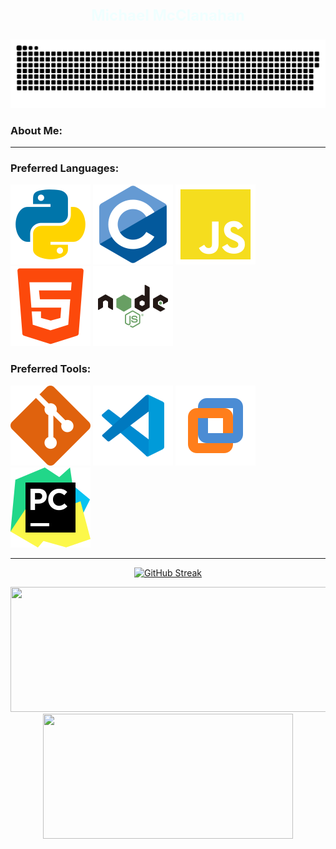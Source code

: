 <p align="center" style="font-size: 24px; color: azure; font-weight: bold;">
    Michael McClanahan
</p>



<p align="center">
 <img width="1000" src="assets/github-snake.svg" alt="snake"/>
</p>

### About Me:

---

### Preferred Languages:

<div>
    <img src="https://github.com/mcclanahanmp/mcclanahanmp/blob/main/assets/Python.svg" alt="">
    <img src="https://github.com/mcclanahanmp/mcclanahanmp/blob/main/assets/C_Lang.svg" alt="">
    <img src="https://github.com/mcclanahanmp/mcclanahanmp/blob/main/assets/JavaScript.svg" alt="">
    <img src="https://github.com/mcclanahanmp/mcclanahanmp/blob/main/assets/html5.svg" alt="">
    <img src="https://github.com/mcclanahanmp/mcclanahanmp/blob/main/assets/NodeJS.svg" alt="">
    
</div>

### Preferred Tools:

<div>
    <img src="https://github.com/mcclanahanmp/mcclanahanmp/blob/main/assets/Git.svg" alt="">
    <img src="https://github.com/mcclanahanmp/mcclanahanmp/blob/main/assets/vsCode.svg" alt="">
    <img src="https://github.com/mcclanahanmp/mcclanahanmp/blob/main/assets/VMware.svg" alt="">
    <img src="https://github.com/mcclanahanmp/mcclanahanmp/blob/main/assets/Pycharm.svg" alt="">
</div>

---

<!-- GitHub Readme Streak Stats - https://github.com/DenverCoder1/github-readme-streak-stats -->
<p align="center">
<a href="https://git.io/streak-stats"><img src="https://streak-stats.demolab.com?user=mcclanahanmp&theme=dark&date_format=j%20M%5B%20Y%5D" alt="GitHub Streak" /></a>
</p>

<p align="center">
  <img width="600" height="200" src="https://github-readme-stats.vercel.app/api?username=mcclanahanmp&show_icons=true&theme=vision-friendly-dark">
  <img width="400" height="200" src="https://github-readme-stats.vercel.app/api/top-langs/?username=mcclanahanmp&size_weight=0.15&count_weight=0.5&layout=compact&theme=vision-friendly-dark">
</p>

<div id="header" align="center">
  <img src="https://komarev.com/ghpvc/?username=mcclanahanmp&style=for-the-badge&color=orange" alt=""/>
</div>



<!--
**mcclanahanmp/mcclanahanmp** is a ✨ _special_ ✨ repository because its `README.md` (this file) appears on your GitHub profile.

Here are some ideas to get you started:

- 🔭 I’m currently working on ...
- 🌱 I’m currently learning ...
- 👯 I’m looking to collaborate on ...
- 🤔 I’m looking for help with ...
- 💬 Ask me about ...
- 📫 How to reach me: ...
- 😄 Pronouns: ...
- ⚡ Fun fact: ...
-->
